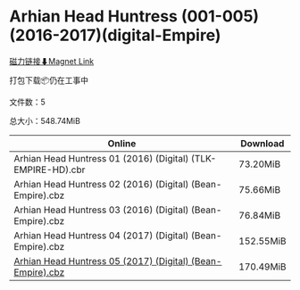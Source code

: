 # Arhian Head Huntress (001-005)(2016-2017)(digital-Empire)

[磁力链接⬇Magnet Link](magnet:?xt=urn:btih:f306aff26fdabd3c0db519b117e049761844a879&dn=Arhian%20Head%20Huntress%20%28001-005%29%282016-2017%29%28digital-Empire%29)

打包下载📦仍在工事中

文件数：5

总大小：548.74MiB

Online | Download
--- | ---
Arhian Head Huntress 01 (2016) (Digital) (TLK-EMPIRE-HD).cbr | 73.20MiB
Arhian Head Huntress 02 (2016) (Digital) (Bean-Empire).cbz | 75.66MiB
Arhian Head Huntress 03 (2016) (Digital) (Bean-Empire).cbz | 76.84MiB
Arhian Head Huntress 04 (2017) (Digital) (Bean-Empire).cbz | 152.55MiB
[Arhian Head Huntress 05 (2017) (Digital) (Bean-Empire).cbz](https://github.com/alicewish/markdown/blob/master/comic/Arhian-Head-Huntress-05-2017-Digital-Bean-Empire-cbz.md) | 170.49MiB